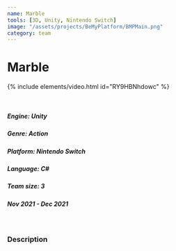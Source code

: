 ```yaml
---
name: Marble
tools: [3D, Unity, Nintendo Switch]
image: "/assets/projects/BeMyPlatform/BMPMain.png"
category: team
---
```



# Marble

{% include elements/video.html id="RY9HBNhdowc" %}


<br/>

##### Engine: Unity
##### Genre: Action
##### Platform: Nintendo Switch 
##### Language: C#
##### Team size: 3
##### Nov 2021 - Dec 2021

<br/>

### Description


<br/>
<br/>
